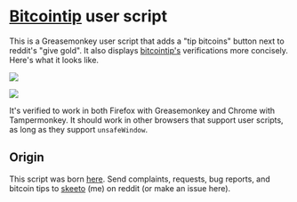 # [Bitcointip](http://www.reddit.com/r/bitcointip) user script

This is a Greasemonkey user script that adds a "tip bitcoins" button
next to reddit's "give gold". It also displays
[bitcointip's](http://www.reddit.com/u/bitcointip/) verifications more
concisely. Here's what it looks like.

![](http://i.imgur.com/BHd96.png)

![](http://i.imgur.com/HseZA.png)

It's verified to work in both Firefox with Greasemonkey and Chrome
with Tampermonkey. It should work in other browsers that support user
scripts, as long as they support `unsafeWindow`.

## Origin

This script was born
[here](http://www.reddit.com/r/Bitcoin/comments/14ns5n/why_not_a_tip_bitcoin_link_on_reddit_i_was/c7f04ay). Send
complaints, requests, bug reports, and bitcoin tips to
[skeeto](http://www.reddit.com/u/skeeto) (me) on reddit (or make an
issue here).
